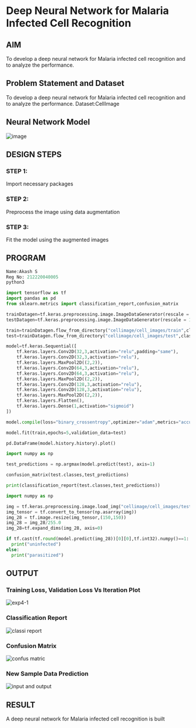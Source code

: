 # Deep Neural Network for Malaria Infected Cell Recognition

## AIM

To develop a deep neural network for Malaria infected cell recognition and to analyze the performance.

## Problem Statement and Dataset
To develop a deep neural network for Malaria infected cell recognition and to analyze the performance.
Dataset:CellImage

## Neural Network Model

![image](https://user-images.githubusercontent.com/69795479/194772218-6d3bd5db-3516-4776-bbb9-160a2642d1fe.png)


## DESIGN STEPS

### STEP 1:
Import necessary packages

### STEP 2:
Preprocess the image using data augmentation

### STEP 3:
Fit the model using the augmented images


## PROGRAM
```python
Name:Akash S
Reg No: 212220040005
python3

import tensorflow as tf
import pandas as pd
from sklearn.metrics import classification_report,confusion_matrix

trainDatagen=tf.keras.preprocessing.image.ImageDataGenerator(rescale = 1./255)
testDatagen=tf.keras.preprocessing.image.ImageDataGenerator(rescale = 1./255)

train=trainDatagen.flow_from_directory("cellimage/cell_images/train",class_mode = 'binary',target_size=(150,150))
test=trainDatagen.flow_from_directory("cellimage/cell_images/test",class_mode = 'binary',target_size=(150,150))

model=tf.keras.Sequential([
    tf.keras.layers.Conv2D(32,3,activation="relu",padding="same"),
    tf.keras.layers.Conv2D(32,3,activation="relu"),
    tf.keras.layers.MaxPool2D((2,2)),
    tf.keras.layers.Conv2D(64,3,activation="relu"),
    tf.keras.layers.Conv2D(64,3,activation="relu"),
    tf.keras.layers.MaxPool2D((2,2)),
    tf.keras.layers.Conv2D(128,3,activation="relu"),
    tf.keras.layers.Conv2D(128,3,activation="relu"),
    tf.keras.layers.MaxPool2D((2,2)),
    tf.keras.layers.Flatten(),
    tf.keras.layers.Dense(1,activation="sigmoid")
])

model.compile(loss="binary_crossentropy",optimizer="adam",metrics="accuracy")

model.fit(train,epochs=5,validation_data=test)

pd.DataFrame(model.history.history).plot()

import numpy as np

test_predictions = np.argmax(model.predict(test), axis=1)

confusion_matrix(test.classes,test_predictions)

print(classification_report(test.classes,test_predictions))

import numpy as np

img = tf.keras.preprocessing.image.load_img("cellimage/cell_images/test/uninfected/C100P61ThinF_IMG_20150918_144104_cell_34.png")
img_tensor = tf.convert_to_tensor(np.asarray(img))
img_28 = tf.image.resize(img_tensor,(150,150))
img_28 = img_28/255.0
img_28=tf.expand_dims(img_28, axis=0)

if tf.cast(tf.round(model.predict(img_28))[0][0],tf.int32).numpy()==1:
  print("uninfected")
else:
  print("parasitized")  
```

## OUTPUT

### Training Loss, Validation Loss Vs Iteration Plot

![exp4-1](https://user-images.githubusercontent.com/75235022/194769338-5eb30587-e47f-46d5-8548-84db93679745.png)


### Classification Report
![classi report](https://user-images.githubusercontent.com/75235022/194769377-c4ebb990-dc42-449c-9fca-9fb70346c1cb.png)


### Confusion Matrix
![confus matric](https://user-images.githubusercontent.com/75235022/194769426-9863316b-05d1-4f26-a1bb-9f4c085b66ce.png)


### New Sample Data Prediction

![input and output](https://user-images.githubusercontent.com/75235022/194769463-56ff3bc8-6fc4-466a-ac66-0bbacd09e224.png)


## RESULT
A deep neural network for Malaria infected cell recognition is built
